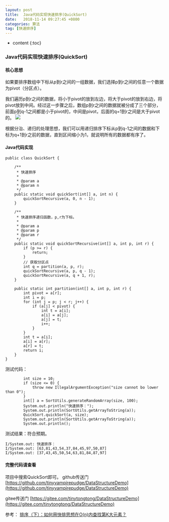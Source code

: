 ```yaml
---
layout: post
title:  Java代码实现快速排序(QuickSort)
date:   2018-11-14 09:27:45 +0800
categories: 算法
tag: [快速排序]
---
```


* content
{:toc}



### Java代码实现快速排序(QuickSort)

#### 核心思想
如果要排序数组中下标从p到r之间的一组数据，我们选择p到r之间的任意一个数据为pivot（分区点）。

我们遍历p到r之间的数据，将小于pivot的放到左边，将大于pivot的放到右边，将pivot放到中间。经过这一步骤之后，数组p到r之间的数据就被分成了三个部分，前面p到q-1之间都是小于pivot的，中间是pivot，后面的q=1到r之间是大于pivot的。
![](https://static001.geekbang.org/resource/image/4d/81/4d892c3a2e08a17f16097d07ea088a81.jpg)

根据分治、递归的处理思想，我们可以用递归排序下标从p到q-1之间的数据和下标为q+1到r之前的数据，直到区间缩小为1，就说明所有的数据都有序了。

#### Java代码实现

```
public class QuickSort {

    /**
     * 快速排序
     *
     * @param a
     * @param n
     */
    public static void quickSort(int[] a, int n) {
        quickSortRecursive(a, 0, n - 1);
    }

    /**
     * 快速排序递归函数，p,r为下标。
     *
     * @param a
     * @param p
     * @param r
     */
    public static void quickSortRecursive(int[] a, int p, int r) {
        if (p >= r) {
            return;
        }
        // 获取分区点
        int q = partition(a, p, r);
        quickSortRecursive(a, p, q - 1);
        quickSortRecursive(a, q + 1, r);
    }

    public static int partition(int[] a, int p, int r) {
        int pivot = a[r];
        int i = p;
        for (int j = p; j < r; j++) {
            if (a[j] < pivot) {
                int t = a[i];
                a[i] = a[j];
                a[j] = t;
                i++;
            }
        }
        int t = a[i];
        a[i] = a[r];
        a[r] = t;
        return i;
    }
}
```

测试代码：

```
        int size = 10;
        if (size <= 0) {
            throw new IllegalArgumentException("size cannot bo lower than 0");
        }
        int[] a = SortUtils.generateRandomArray(size, 100);
        System.out.println("快速排序：");
        System.out.println(SortUtils.getArrayToString(a));
        QuickSort.quickSort(a, size);
        System.out.println(SortUtils.getArrayToString(a));
        System.out.println();
```

测试结果：符合预期。

```
I/System.out: 快速排序：
I/System.out: [63,81,43,54,37,84,45,97,50,87]
I/System.out: [37,43,45,50,54,63,81,84,87,97]
```

#### 完整代码请查看
项目中搜索QuickSort即可。
github传送门 [https://github.com/tinyvampirepudge/DataStructureDemo](https://github.com/tinyvampirepudge/DataStructureDemo)

gitee传送门 [https://gitee.com/tinytongtong/DataStructureDemo](https://gitee.com/tinytongtong/DataStructureDemo)

参考：
[排序（下）：如何用快排思想在O(n)内查找第K大元素？](https://time.geekbang.org/column/article/41913)